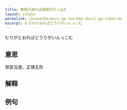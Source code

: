 ```yaml
---
title: 無理が通れば道理が引っ込む
layout: single
permalink: /proverbs/muri-ga-tooreba-douri-ga-inkko-mu
excerpt: むりがとおればどうりがいんっこむ
---
```


むりがとおればどうりがいんっこむ

## 意思

邪恶当道，正理无存

## 解释

## 例句

